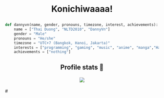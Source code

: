 
# <p align="center"> Konichiwaaaa! </p>

```python
def dannyvn(name, gender, pronouns, timezone, interest, achievements):
    name = ["Thai Duong", "NLTD2010", "DannyVn"]
    gender = "Male"
    pronouns = "He/she"
    timezone = "UTC+7 (Bangkok, Hanoi, Jakarta)"
    interests = ["programming", "gaming", "music", "anime", "manga","Hackintosh"]
    achievements = ["nothing"]
```
## <p align="center">Profile stats :musical_keyboard:</p>

<div align="center">
    <img src="https://github-readme-stats.vercel.app/api?username=NLTD2010&show_icons=true&hide_border=true&bg_color=181825&text_color=cdd6f4&icon_color=f5c2e7&hide_title=true&include_all_commits=true&count_private=true&ring_color=f5c2e7&border_radius=8" style="margin-bottom: 20px;" />
</div>
#
